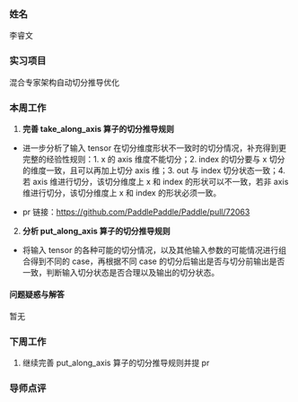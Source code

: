 ### 姓名

李睿文

### 实习项目

混合专家架构自动切分推导优化

### 本周工作

1. **完善 take_along_axis 算子的切分推导规则**

- 进一步分析了输入 tensor 在切分维度形状不一致时的切分情况，补充得到更完整的经验性规则：1. x 的 axis 维度不能切分；2. index 的切分要与 x 切分的维度一致，且可以再加上切分 axis 维；3. out 与 index 切分状态一致；4. 若 axis 维进行切分，该切分维度上 x 和 index 的形状可以不一致，若非 axis 维进行切分，该切分维度上 x 和 index 的形状必须一致。

- pr 链接：https://github.com/PaddlePaddle/Paddle/pull/72063


2. **分析 put_along_axis 算子的切分推导规则**

- 将输入 tensor 的各种可能的切分情况，以及其他输入参数的可能情况进行组合得到不同的 case，再根据不同 case 的切分后输出是否与切分前输出是否一致，判断输入切分状态是否合理以及输出的切分状态。


#### 问题疑惑与解答

暂无

### 下周工作

1. 继续完善 put_along_axis 算子的切分推导规则并提 pr

### 导师点评
